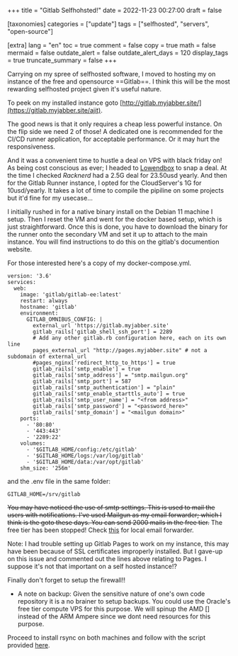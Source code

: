 +++
title = "Gitlab Selfhohsted!"
date = 2022-11-23 00:27:00
draft = false

[taxonomies]
categories = ["update"]
tags = ["selfhosted", "servers", "open-source"]

[extra]
lang = "en"
toc = true
comment = false
copy = true
math = false
mermaid = false
outdate_alert = false
outdate_alert_days = 120
display_tags = true
truncate_summary = false
+++

Carrying on my spree of selfhosted software, I moved to hosting my on instance of the free and opensource ==Gitlab==. I think this will be the most rewarding selfhosted project given it's useful nature.

To peek on my installed instance goto [http://gitlab.myjabber.site/](https://gitlab.myjabber.site/ajit).

The good news is that it only requires a cheap less powerful instance. On the flip side we need 2 of those! A dedicated one is recommended for the CI/CD runner application, for acceptable performance. Or it may hurt the responsiveness.

And it was a convenient time to hustle a deal on VPS with black friday on! As being cost conscious as ever; I headed to [Lowendbox](https://lowendbox.com/) to snap a deal. At the time I checked *Racknerd* had a 2.5G deal for 23.50usd yearly. And then for the Gitlab Runner instance, I opted for the CloudServer's 1G for 10usd/yearly. It takes a lot of time to compile the pipiline on some projects but it'd fine for my usecase...

I initially rushed in for a native binary install on the Debian 11 machine I setup. Then I reset the VM and went for the docker based setup, which is just straightforward. Once this is done, you have to download the binary for the runner onto the secondary VM and set it up to attach to the main instance. You will find instructions to do this on the gitlab's documention website.

For those interested here's a copy of my docker-compose.yml.
```
version: '3.6'
services:
  web:
    image: 'gitlab/gitlab-ee:latest'
    restart: always
    hostname: 'gitlab'
    environment:
      GITLAB_OMNIBUS_CONFIG: |
        external_url 'https://gitlab.myjabber.site'
        gitlab_rails['gitlab_shell_ssh_port'] = 2289
        # Add any other gitlab.rb configuration here, each on its own line
        pages_external_url "http://pages.myjabber.site" # not a subdomain of external_url
        #pages_nginx['redirect_http_to_https'] = true
        gitlab_rails['smtp_enable'] = true
        gitlab_rails['smtp_address'] = "smtp.mailgun.org"
        gitlab_rails['smtp_port'] = 587
        gitlab_rails['smtp_authentication'] = "plain"
        gitlab_rails['smtp_enable_starttls_auto'] = true
        gitlab_rails['smtp_user_name'] = "<from address>"
        gitlab_rails['smtp_password'] = "<password_here>"
        gitlab_rails['smtp_domain'] = "<mailgun domain>"
    ports:
      - '80:80'
      - '443:443'
      - '2289:22'
    volumes:
      - '$GITLAB_HOME/config:/etc/gitlab'
      - '$GITLAB_HOME/logs:/var/log/gitlab'
      - '$GITLAB_HOME/data:/var/opt/gitlab'
    shm_size: '256m'
```

and the .env file in the same folder:
```
GITLAB_HOME=/srv/gitlab
```

~~You may have noticed the use of smtp settings. This is used to mail the users with notifications. I've used Mailgun as my email forwarder; which I think is the goto these days. You can send 2000 mails in the free tier.~~ The free tier has been stopped! Check [this](https://simplycreate.online/update/2022/12/26/postfix_mail.html) for local email forwarder.

Note: I had trouble setting up Gitlab Pages to work on my instance, this may have been because of SSL certificates improperly installed. But I gave-up on this issue and commented out the lines above relating to Pages. I suppose it's not that important on a self hosted instance!?

Finally don't forget to setup the firewall!!


* A note on backup: Given the sensitive nature of one's own code repository it is a no brainer to setup backups. You could use the Oracle's free tier compute VPS for this purpose. We will spinup the AMD [] instead of the ARM Ampere since we dont need resources for this purpose.

Proceed to install rsync on both machines and follow with the script provided [here](https://blog.ssdnodes.com/blog/vps-backups-simple-overthinking/).

